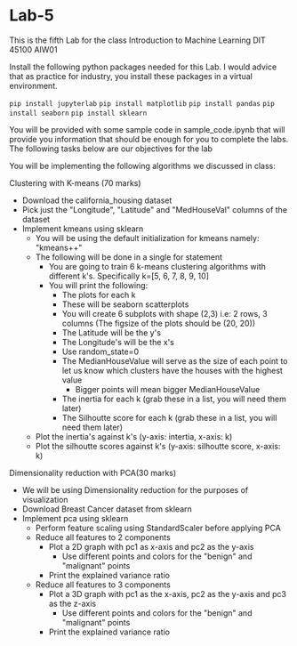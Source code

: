 # Lab-5
This is the fifth Lab for the class Introduction to Machine Learning DIT 45100 AIW01

Install the following python packages needed for this Lab. I would advice that as practice for industry, you install these packages in a virtual environment.

`pip install jupyterlab` `pip install matplotlib` `pip install pandas` `pip install seaborn` `pip install sklearn`

You will be provided with some sample code in sample_code.ipynb that will provide you information that should be enough for you to complete the labs. The following tasks below are our objectives for the lab

You will be implementing the following algorithms we discussed in class:

Clustering with K-means (70 marks)
- Download the california_housing dataset
- Pick just the  "Longitude", "Latitude" and "MedHouseVal" columns of the dataset
- Implement kmeans using sklearn
  - You will be using the default initialization for kmeans namely: "kmeans++"
  - The following will be done in a single for statement
    - You are going to train 6 k-means clustering algorithms with different k's. Specifically k=[5, 6, 7, 8, 9, 10]
    - You will print the following:
       - The plots for each k
       - These will be seaborn scatterplots
       - You will create 6 subplots with shape (2,3) i.e: 2 rows, 3 columns  (The figsize of the plots should be (20, 20))
        - The Latitude will be the y's
        - The Longitude's will be the x's
        - Use random_state=0
        - The MedianHouseValue will serve as the size of each point to let us know which clusters have the houses with the highest value
          - Bigger points will mean bigger MedianHouseValue
      - The inertia for each k (grab these in a list, you will need them later)
      - The Silhoutte score for each k (grab these in a list, you will need them later)
  - Plot the inertia's against k's (y-axis: intertia, x-axis: k)
  - Plot the silhoutte scores against k's (y-axis: silhoutte score, x-axis: k)

Dimensionality reduction with PCA(30 marks)
- We will be using Dimensionality reduction for the purposes of visualization
- Download Breast Cancer dataset from sklearn
- Implement pca using sklearn
  - Perform feature scaling using StandardScaler before applying PCA
  - Reduce all features to 2 components
     - Plot a 2D graph with pc1 as x-axis and pc2 as the y-axis
       - Use different points and colors for the "benign" and "malignant" points
     - Print the explained variance ratio
  - Reduce all features to 3 components
    - Plot a 3D graph with pc1 as the x-axis, pc2 as the y-axis and pc3 as the z-axis
      - Use different points and colors for the "benign" and "malignant" points
    - Print the explained variance ratio
  

   

